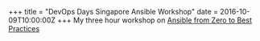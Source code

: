 +++
title = "DevOps Days Singapore Ansible Workshop"
date = 2016-10-09T10:00:00Z
+++
My three hour workshop on [Ansible from Zero to Best Practices](/devops-singapore-2016/)
<!--more-->
